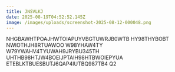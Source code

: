 ```yaml
---
title: JNSVLKJ
date: 2025-08-19T04:52:52.145Z
image: /images/uploads/screenshot-2025-08-12-000048.png
---
```

N﻿HGBAWHTPOAJHWTOIAPUYVBGTUWRJB0WTB HY98THYBOBT NWIOTHJH8RTUAWOO W98YHAW4TY W79YWAHV4TYUWAH9JRYBU345TH UHTHB98HTJW4BOEIJPTAIH98HTBWOIEPYUA ETEBLKTBUESBUTJ6QAP4IUTBQ987TB4 Q2